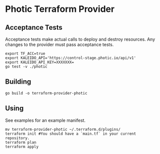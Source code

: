 # Photic Terraform Provider


## Acceptance Tests
Acceptance tests make actual calls to deploy and destroy resources.
Any changes to the provider must pass acceptance tests.

```
export TF_ACC=true
export KALEIDO_API='https://control-stage.photic.io/api/v1'
export KALEIDO_API_KEY=XXXXXXX=
go test -v ./photic
```

## Building

`go build -o terraform-provider-photic`

## Using

See examples for an example manifest.

```
mv terraform-provider-photic ~/.terraform.d/plugins/
terraform init #You should have a `main.tf` in your current repository.
terraform plan
terraform apply
```
